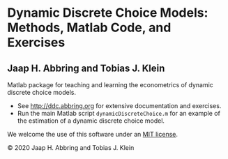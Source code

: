 # Dynamic Discrete Choice Models: Methods, Matlab Code, and Exercises
## Jaap H. Abbring and Tobias J. Klein

Matlab package for teaching and learning the econometrics of dynamic discrete choice models.

- See http://ddc.abbring.org for extensive documentation and exercises. 
- Run the main Matlab script `dynamicDiscreteChoice.m` for an example of the estimation of a dynamic discrete choice model.

We welcome the use of this software under an [MIT license](https://github.com/jabbring/dynamic-discrete-choice/blob/master/LICENSE).

&copy; 2020 Jaap H. Abbring and Tobias J. Klein
